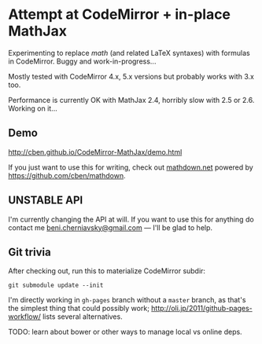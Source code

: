 # Attempt at CodeMirror + in-place MathJax

Experimenting to replace $math$ (and related LaTeX syntaxes) with formulas in CodeMirror.
Buggy and work-in-progress...

Mostly tested with CodeMirror 4.x, 5.x versions but probably works with 3.x too.

Performance is currently OK with MathJax 2.4, horribly slow with 2.5 or 2.6.  Working on it...

## Demo

http://cben.github.io/CodeMirror-MathJax/demo.html

If you just want to use this for writing, check out [mathdown.net](http://mathdown.net) powered by https://github.com/cben/mathdown.

## UNSTABLE API

I'm currently changing the API at will.
If you want to use this for anything do contact me <beni.cherniavsky@gmail.com> — I'll be glad to help.

## Git trivia

After checking out, run this to materialize CodeMirror subdir:

    git submodule update --init

I'm directly working in `gh-pages` branch without a `master` branch,
as that's the simplest thing that could possibly work;
http://oli.jp/2011/github-pages-workflow/ lists several alternatives.

TODO: learn about bower or other ways to manage local vs online deps.
